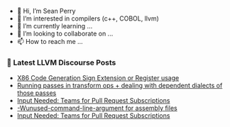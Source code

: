 - 👋 Hi, I’m Sean Perry
- 👀 I’m interested in compilers (c++, COBOL, llvm)
- 🌱 I’m currently learning ...
- 💞️ I’m looking to collaborate on ...
- 📫 How to reach me ...

<!---
s66perry/s66perry is a ✨ special ✨ repository because its `README.md` (this file) appears on your GitHub profile.
You can click the Preview link to take a look at your changes.
--->
### 📕 Latest LLVM Discourse Posts

<!-- DISCOURSE-LLVM:START -->
- [X86 Code Generation Sign Extension or Register usage](https://discourse.llvm.org/t/x86-code-generation-sign-extension-or-register-usage/73124#post_1)
- [Running passes in transform ops + dealing with dependent dialects of those passes](https://discourse.llvm.org/t/running-passes-in-transform-ops-dealing-with-dependent-dialects-of-those-passes/69139#post_5)
- [Input Needed: Teams for Pull Request Subscriptions](https://discourse.llvm.org/t/input-needed-teams-for-pull-request-subscriptions/73116#post_19)
- [-Wunused-command-line-argument for assembly files](https://discourse.llvm.org/t/wunused-command-line-argument-for-assembly-files/73111#post_3)
- [Input Needed: Teams for Pull Request Subscriptions](https://discourse.llvm.org/t/input-needed-teams-for-pull-request-subscriptions/73116#post_18)
<!-- DISCOURSE-LLVM:END -->
